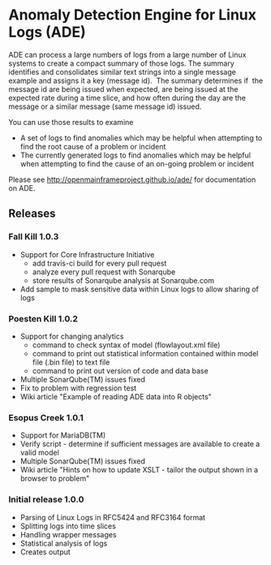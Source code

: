 # Anomaly Detection Engine for Linux Logs (ADE)

ADE can process a large numbers of logs from a large number of Linux systems to
create a compact summary of those logs. The summary identifies and
consolidates similar text strings into a single message example and assigns it
a key (message id). &nbsp;The summary determines if &nbsp;the
message id are being issued when expected, are being issued at the expected
rate during a time slice, and how often during the day are the message
or a similar message (same message id) issued.<br>

You can use those results to examine 

- A set of logs to find anomalies which may be
helpful when attempting to find
the root cause of a problem or incident
- The currently generated logs to find anomalies which may be
helpful when attempting to find the cause of an on-going problem or incident


Please see http://openmainframeproject.github.io/ade/ for documentation on ADE.

## Releases

### Fall Kill 1.0.3

- Support for Core Infrastructure Initiative
   - add travis-ci build for every pull request
   - analyze every pull request with Sonarqube
   - store results of Sonarqube analysis at Sonarqube.com
- Add sample to mask sensitive data within Linux logs to allow sharing of logs

### Poesten Kill 1.0.2

- Support for changing analytics
   - command to check syntax of model (flowlayout.xml file)
   - command to print out statistical information contained within model file (.bin file) to text file
   - command to print out version of code and data base
- Multiple SonarQube(TM) issues fixed
- Fix to problem with regression test
- Wiki article "Example of reading ADE data into R objects"

### Esopus Creek 1.0.1

- Support for MariaDB(TM)
- Verify script - determine if sufficient messages are available to create a valid model
- Multiple SonarQube(TM) issues fixed
- Wiki article "Hints on how to update XSLT - tailor the output shown in a browser to problem"

### Initial release 1.0.0

- Parsing of Linux Logs in RFC5424 and RFC3164 format
- Splitting logs into time slices
- Handling wrapper messages
- Statistical analysis of logs
- Creates output 

